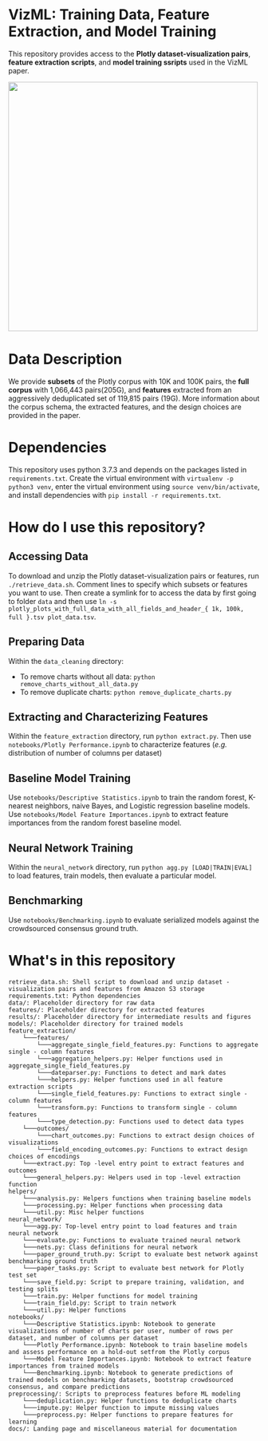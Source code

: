 # VizML: Training Data, Feature Extraction, and Model Training

This repository provides access to the **Plotly dataset-visualization pairs**, **feature extraction scripts**, and **model training ssripts** used in the VizML paper.

<img src="docs/assets/flow.png" width="500" />

# Data Description
We provide **subsets** of the Plotly corpus with 10K and 100K pairs, the **full corpus** with 1,066,443 pairs(205G), and **features** extracted from an aggressively deduplicated set of 119,815 pairs (19G). More information about the corpus schema, the extracted features, and the design choices are provided in the paper.

# Dependencies

This repository uses python 3.7.3 and depends on the packages listed in `requirements.txt`. Create the virtual environment with `virtualenv -p python3 venv`, enter the virtual environment using `source venv/bin/activate`, and install dependencies with `pip install -r requirements.txt`.

# How do I use this repository?

## Accessing Data
To download and unzip the Plotly dataset-visualization pairs or features, run `./retrieve_data.sh`. Comment lines to specify which subsets or features you want to use. Then create a symlink for to access the data by first going to folder `data` and then use `ln -s plotly_plots_with_full_data_with_all_fields_and_header_{ 1k, 100k, full }.tsv plot_data.tsv`.

## Preparing Data
Within the `data_cleaning` directory:
- To remove charts without all data: `python remove_charts_without_all_data.py`
- To remove duplicate charts: `python remove_duplicate_charts.py`

## Extracting and Characterizing Features
Within the `feature_extraction` directory, run `python extract.py`. Then use `notebooks/Plotly Performance.ipynb` to characterize features (_e.g._ distribution of number of columns per dataset)

## Baseline Model Training
Use `notebooks/Descriptive Statistics.ipynb` to train the random forest, K-nearest neighbors, naive Bayes, and Logistic regression baseline models. Use `notebooks/Model Feature Importances.ipynb` to extract feature importances from the random forest baseline model.

## Neural Network Training
Within the `neural_network` directory, run `python agg.py [LOAD|TRAIN|EVAL]` to load features, train models, then evaluate a particular model.

## Benchmarking
Use `notebooks/Benchmarking.ipynb` to evaluate serialized models against the crowdsourced consensus ground truth.

# What's in this repository
```
retrieve_data.sh: Shell script to download and unzip dataset - visualization pairs and features from Amazon S3 storage
requirements.txt: Python dependencies
data/: Placeholder directory for raw data
features/: Placeholder directory for extracted features
results/: Placeholder directory for intermediate results and figures
models/: Placeholder directory for trained models
feature_extraction/
    └───features/
        └───aggregate_single_field_features.py: Functions to aggregate single - column features
        └───aggregation_helpers.py: Helper functions used in aggregate_single_field_features.py
        └───dateparser.py: Functions to detect and mark dates
        └───helpers.py: Helper functions used in all feature extraction scripts
        └───single_field_features.py: Functions to extract single - column features
        └───transform.py: Functions to transform single - column features
        └───type_detection.py: Functions used to detect data types
    └───outcomes/
        └───chart_outcomes.py: Functions to extract design choices of visualizations
        └───field_encoding_outcomes.py: Functions to extract design choices of encodings
    └───extract.py: Top -level entry point to extract features and outcomes
    └───general_helpers.py: Helpers used in top -level extraction function
helpers/
    └───analysis.py: Helpers functions when training baseline models
    └───processing.py: Helper functions when processing data
    └───util.py: Misc helper functions
neural_network/
    └───agg.py: Top-level entry point to load features and train neural network
    └───evaluate.py: Functions to evaluate trained neural network
    └───nets.py: Class definitions for neural network
    └───paper_ground_truth.py: Script to evaluate best network against benchmarking ground truth
    └───paper_tasks.py: Script to evaluate best network for Plotly test set
    └───save_field.py: Script to prepare training, validation, and testing splits
    └───train.py: Helper functions for model training
    └───train_field.py: Script to train network
    └───util.py: Helper functions
notebooks/
    └───Descriptive Statistics.ipynb: Notebook to generate visualizations of number of charts per user, number of rows per dataset, and number of columns per dataset
    └───Plotly Performance.ipynb: Notebook to train baseline models and assess performance on a hold-out setfrom the Plotly corpus
    └───Model Feature Importances.ipynb: Notebook to extract feature importances from trained models
    └───Benchmarking.ipynb: Notebook to generate predictions of trained models on benchmarking datasets, bootstrap crowdsourced consensus, and compare predictions
preprocessing/: Scripts to preprocess features before ML modeling
    └───deduplication.py: Helper functions to deduplicate charts
    └───impute.py: Helper function to impute missing values
    └───preprocess.py: Helper functions to prepare features for learning
docs/: Landing page and miscellaneous material for documentation
```
